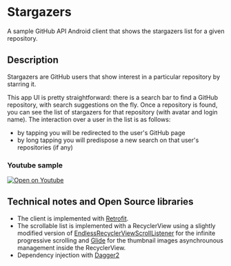 # Stargazers

A sample GitHub API Android client that shows the stargazers list for a given repository.

## Description
Stargazers are GitHub users that show interest in a particular repository by starring it.

This app UI is pretty straightforward: there is a search bar to find a GitHub repository, with search suggestions on the fly. 
Once a repository is found, you can see the list of stargazers for that repository (with avatar and login name). 
The interaction over a user in the list is as follows:
- by tapping you will be redirected to the user's GitHub page
- by long tapping you will predispose a new search on that user's repositories (if any)

### Youtube sample
[![Open on Youtube](https://img.youtube.com/vi/uqopHsHzD04/2.jpg)](https://youtu.be/uqopHsHzD04)

## Technical notes and Open Source libraries
- The client is implemented with [Retrofit](http://square.github.io/retrofit/).
- The scrollable list is implemented with a RecyclerView using a slightly modified version of [EndlessRecyclerViewScrollListener](https://github.com/codepath/android_guides/wiki/Endless-Scrolling-with-AdapterViews-and-RecyclerView) for the infinite progressive scrolling and [Glide](https://github.com/bumptech/glide) for the thumbnail images asynchrounous management inside the RecyclerView.
- Dependency injection with [Dagger2](http://square.github.io/dagger/)
